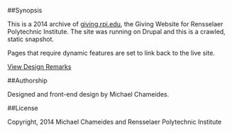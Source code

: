 ##Synopsis

This is a 2014 archive of <a href="http://giving.rpi.edu">giving.rpi.edu</a>, the Giving Website for Rensselaer Polytechnic Institute. The site was running on Drupal and this is a crawled, static snapshot. 

Pages that require dynamic features are set to link back to the live site.

<a href="http://chameid.es/remarks/first-mobile-first/">View Design Remarks</a>

##Authorship

Designed and front-end design by Michael Chameides. 

##License 

Copyright, 2014 
Michael Chameides and Rensselaer Polytechnic Institute